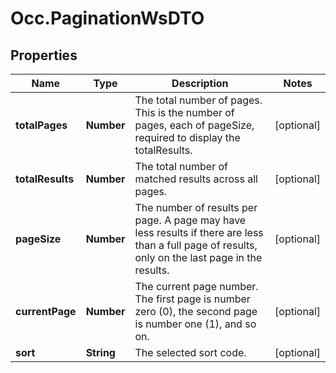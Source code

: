 # Occ.PaginationWsDTO

## Properties
Name | Type | Description | Notes
------------ | ------------- | ------------- | -------------
**totalPages** | **Number** | The total number of pages. This is the number of pages, each of pageSize, required to display the totalResults. | [optional] 
**totalResults** | **Number** | The total number of matched results across all pages. | [optional] 
**pageSize** | **Number** | The number of results per page. A page may have less results if there are less than a full page of results, only on the last page in the results. | [optional] 
**currentPage** | **Number** | The current page number. The first page is number zero (0), the second page is number one (1), and so on. | [optional] 
**sort** | **String** | The selected sort code. | [optional] 


